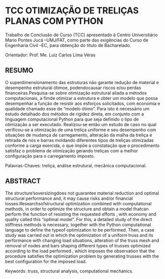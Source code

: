 # TCC OTIMIZAÇÃO DE TRELIÇAS PLANAS COM PYTHON

Trabalho   de   Conclusão   de   Curso   (TCC) apresentado  à  Centro  Universitário  Mario Pontes  Jucá –UMJ/FAT,  como  parte  das exigências  do  Curso  de  Engenharia  Civil –EC, para obtenção do título de Bacharelado.

Orientador: Prof. Me. Luiz Carlos Lima Véras

## RESUMO

O  superdimensionamento  das  estruturas  não  garante  redução  de  material  e desempenho  estrutural  ótimoe,  podendocausar riscos  e/ou perdas  financeiras.Pesquisa-se sobre otimização estrutural aliada a métodos computacionais, a fimde otimizar a estrutura e obter um modelo que possa desempenhar a função de resistir aos esforços solicitados, com economia e qualidade chamado esse de “modelo ótimo”. Para  isto  é  necessário  um  estudo  detalhado  dos  métodos  de  rigidez  direta,  em conjunto  com  a  linguagem  computacional  Python  para  que  seja  definido  o  tipo  de otimização a ser executado. Realizou-se então um estudo de caso no qual verificou-se  a  otimização  de  uma  treliça  uniforme  e  seu  desempenho  com  situações  de mudança de carregamento, alteração da malha da treliça e retirada de nós e barras moldando  diferentes  tipos  de  treliças  otimizadas  conforme  a  carga  exercida,  o  que impõe a constatação que o procedimento satisfaz o problema de otimização gerando treliças com a melhor configuração para o carregamento imposto.

Palavras-Chaves: treliça, análise estrutural, mecânica computacional.


## ABSTRACT

The  structure’soversizingdoes  not  guarantee  material  reduction  and  optimal structural performance and, it may cause risks and/or financial losses.Researchsofstructural optimization combined with computational methods, in order to optimize the structure and obtain a model thatcan perform the function of resisting the requested efforts , with economy and quality called this “optimal model”. For this, a detailed study of the direct stiffness methods is necessary, together with the Python computational language to define the typeof optimization to be performed. Then, a case study was carried  out  in  which  the  optimization  of  a  uniform  truss  and  its  performance  with changing load situations, alteration of the truss mesh and removal of nodes and bars shaping different types of trusses optimized according to the load performed , which imposes  the  observation  that  the  procedure  satisfies  the  optimization  problem  by generating trusses with the best configuration for the imposed load.

Keywords: truss, structural analysis, computational mechanics.
